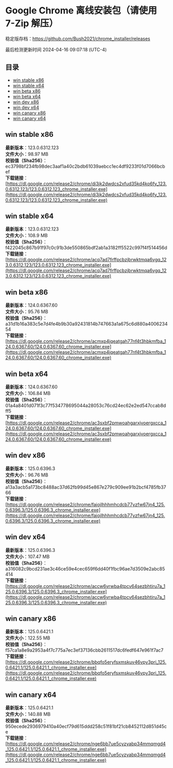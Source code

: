 # Google Chrome 离线安装包（请使用 7-Zip 解压）
稳定版存档：<https://github.com/Bush2021/chrome_installer/releases>

最后检测更新时间
2024-04-16 09:07:18 (UTC-4)


## 目录
* [win stable x86](https://github.com/Bush2021/chrome_installer?tab=readme-ov-file#win-stable-x86)
* [win stable x64](https://github.com/Bush2021/chrome_installer?tab=readme-ov-file#win-stable-x64)
* [win beta x86](https://github.com/Bush2021/chrome_installer?tab=readme-ov-file#win-beta-x86)
* [win beta x64](https://github.com/Bush2021/chrome_installer?tab=readme-ov-file#win-beta-x64)
* [win dev x86](https://github.com/Bush2021/chrome_installer?tab=readme-ov-file#win-dev-x86)
* [win dev x64](https://github.com/Bush2021/chrome_installer?tab=readme-ov-file#win-dev-x64)
* [win canary x86](https://github.com/Bush2021/chrome_installer?tab=readme-ov-file#win-canary-x86)
* [win canary x64](https://github.com/Bush2021/chrome_installer?tab=readme-ov-file#win-canary-x64)

## win stable x86
**最新版本**：123.0.6312.123  
**文件大小**：98.97 MB  
**校验值（Sha256）**：ec3798bf234fb98dec3aaf1a40c2bdb61039aebcc1ec4df9233f01d7066bcbef  
**下载链接**：[https://dl.google.com/release2/chrome/dj3jk2dwdcs2xfud35kd4ko6fy_123.0.6312.123/123.0.6312.123_chrome_installer.exe](https://dl.google.com/release2/chrome/dj3jk2dwdcs2xfud35kd4ko6fy_123.0.6312.123/123.0.6312.123_chrome_installer.exe)  

## win stable x64
**最新版本**：123.0.6312.123  
**文件大小**：108.9 MB  
**校验值（Sha256）**：f422045c867b91f97c0c91b3de550865bdf2ab1a3182ff5522c997f4f514456d  
**下载链接**：[https://dl.google.com/release2/chrome/acq7ad7frffpcbzjbrwktmqa6vgq_123.0.6312.123/123.0.6312.123_chrome_installer.exe](https://dl.google.com/release2/chrome/acq7ad7frffpcbzjbrwktmqa6vgq_123.0.6312.123/123.0.6312.123_chrome_installer.exe)  

## win beta x86
**最新版本**：124.0.6367.60  
**文件大小**：95.76 MB  
**校验值（Sha256）**：a31d1b16a383c5e7d4fe4b9b30a92431814b747663a1a675c6d880a400623454  
**下载链接**：[https://dl.google.com/release2/chrome/acmxp4jqeatgah77nf4t3hbkmfba_124.0.6367.60/124.0.6367.60_chrome_installer.exe](https://dl.google.com/release2/chrome/acmxp4jqeatgah77nf4t3hbkmfba_124.0.6367.60/124.0.6367.60_chrome_installer.exe)  

## win beta x64
**最新版本**：124.0.6367.60  
**文件大小**：106.84 MB  
**校验值（Sha256）**：01a4a8401d071f3c77f534778695044a28053c76cd24ec62e2ed547ccab8dff5  
**下载链接**：[https://dl.google.com/release2/chrome/ac3sxbf2pmwoahgarxjvoergxcca_124.0.6367.60/124.0.6367.60_chrome_installer.exe](https://dl.google.com/release2/chrome/ac3sxbf2pmwoahgarxjvoergxcca_124.0.6367.60/124.0.6367.60_chrome_installer.exe)  

## win dev x86
**最新版本**：125.0.6396.3  
**文件大小**：96.76 MB  
**校验值（Sha256）**：a13a3acb5a173bc8488ac37d62fb99d45e867e279c909ee91b2bcf4785fb3766  
**下载链接**：[https://dl.google.com/release2/chrome/fajojlhhhmhcdcb77yzfw67jn4_125.0.6396.3/125.0.6396.3_chrome_installer.exe](https://dl.google.com/release2/chrome/fajojlhhhmhcdcb77yzfw67jn4_125.0.6396.3/125.0.6396.3_chrome_installer.exe)  

## win dev x64
**最新版本**：125.0.6396.3  
**文件大小**：107.47 MB  
**校验值（Sha256）**：a316082c9bcd231ae3c46ce59e4cec659f6dd40f1fbc96ae7d3509e2abc85414  
**下载链接**：[https://dl.google.com/release2/chrome/accw6vrwba4tpcv64sezbhtiru7a_125.0.6396.3/125.0.6396.3_chrome_installer.exe](https://dl.google.com/release2/chrome/accw6vrwba4tpcv64sezbhtiru7a_125.0.6396.3/125.0.6396.3_chrome_installer.exe)  

## win canary x86
**最新版本**：125.0.6421.1  
**文件大小**：122.55 MB  
**校验值（Sha256）**：f57ca1a8e9a2953a4f7c775a7ec3ef37136cbb2611517dc6fedf647e961f7ac7  
**下载链接**：[https://dl.google.com/release2/chrome/bbqfo5eryfsxmskuv46vpy3pri_125.0.6421.1/125.0.6421.1_chrome_installer.exe](https://dl.google.com/release2/chrome/bbqfo5eryfsxmskuv46vpy3pri_125.0.6421.1/125.0.6421.1_chrome_installer.exe)  

## win canary x64
**最新版本**：125.0.6421.1  
**文件大小**：140.88 MB  
**校验值（Sha256）**：950ecede2936979410a40ecf79d615ddd258c51f81bf21cb8452112d851d45ce  
**下载链接**：[https://dl.google.com/release2/chrome/nge6bb7ue5cyzyabp34mmqmgd4_125.0.6421.1/125.0.6421.1_chrome_installer.exe](https://dl.google.com/release2/chrome/nge6bb7ue5cyzyabp34mmqmgd4_125.0.6421.1/125.0.6421.1_chrome_installer.exe)  

